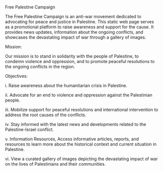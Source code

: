 Free Palestine Campaign

The Free Palestine Campaign is an anti-war movement dedicated to advocating for peace and justice in Palestine. 
This static web page serves as a promotional platform to raise awareness and support for the cause.
It provides news updates, information about the ongoing conflicts, and showcases the devastating impact of war through a gallery of images.

Mission:

Our mission is to stand in solidarity with the people of Palestine, to condemn violence and oppression, and to promote peaceful resolutions to the ongoing conflicts in the region.

Objectives:

i. Raise awareness about the humanitarian crisis in Palestine.

ii. Advocate for an end to violence and oppression against the Palestinian people.

iii. Mobilize support for peaceful resolutions and international intervention to address the root causes of the conflicts.

iv. Stay informed with the latest news and developments related to the Palestine-Israel conflict.

v. Information Resources, Access informative articles, reports, and resources to learn more about the historical context and current situation in Palestine.

vi. View a curated gallery of images depicting the devastating impact of war on the lives of Palestinians and their communities.
